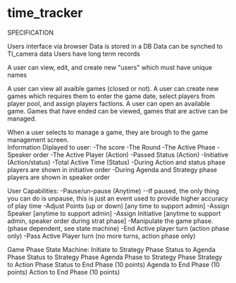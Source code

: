 # time_tracker
SPECIFICATION

Users interface via browser
Data is stored in a DB
Data can be synched to TI_camera data
Users have long term records

A user can view, edit, and create new "users" which must have unique names

A user can view all avaible games (closed or not).
A user can create new games which requires them to enter the game date, select players from player pool, and assign players factions.
A user can open an available game.  Games that have ended can be viewed, games that are active can be managed.

When a user selects to manage a game, they are brough to the game management screen.  
Information Diplayed to user:
-The score
-The Round
-The Active Phase
-Speaker order
-The Active Player (Action)
-Passed Status (Action)
-Initiative (Action/status)
-Total Active Time (Status)
-During Action and status phase players are shown in initiative order
-During Agenda and Strategy phase players are shown in speaker order

User Capabilities:
-Pause/un-pause (Anytime)
	--If paused, the only thing you can do is unpause, this is just an event used to provide higher accuracy of play time
-Adjust Points (up or down) [any time to support admin]
-Assign Speaker [anytime to support admin]
-Assign Initiative [anytime to support admin, speaker order during strat phase]
-Manipulate the game phase.  (phase dependent, see state machine)
-End Active player turn (action phase only)
-Pass Active Player turn (no more turns, action phase only)


Game Phase State Machine:
Initiate to Strategy Phase
Status to Agenda Phase
Status to Strategy Phase
Agenda Phase to Strategy Phase
Strategy to Action Phase
Status to End Phase (10 points)
Agenda to End Phase (10 points)
Action to End Phase (10 points)




